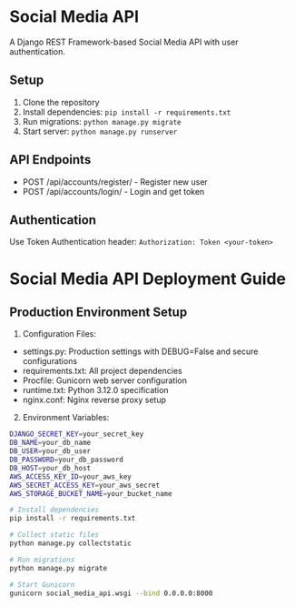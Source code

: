 # Social Media API

A Django REST Framework-based Social Media API with user authentication.

## Setup

1. Clone the repository
2. Install dependencies: `pip install -r requirements.txt`
3. Run migrations: `python manage.py migrate`
4. Start server: `python manage.py runserver`

## API Endpoints

- POST /api/accounts/register/ - Register new user
- POST /api/accounts/login/ - Login and get token

## Authentication

Use Token Authentication header:
`Authorization: Token <your-token>`

# Social Media API Deployment Guide

## Production Environment Setup

1. Configuration Files:

- settings.py: Production settings with DEBUG=False and secure configurations
- requirements.txt: All project dependencies
- Procfile: Gunicorn web server configuration
- runtime.txt: Python 3.12.0 specification
- nginx.conf: Nginx reverse proxy setup

2. Environment Variables:

```bash
DJANGO_SECRET_KEY=your_secret_key
DB_NAME=your_db_name
DB_USER=your_db_user
DB_PASSWORD=your_db_password
DB_HOST=your_db_host
AWS_ACCESS_KEY_ID=your_aws_key
AWS_SECRET_ACCESS_KEY=your_aws_secret
AWS_STORAGE_BUCKET_NAME=your_bucket_name

# Install dependencies
pip install -r requirements.txt

# Collect static files
python manage.py collectstatic

# Run migrations
python manage.py migrate

# Start Gunicorn
gunicorn social_media_api.wsgi --bind 0.0.0.0:8000

```
